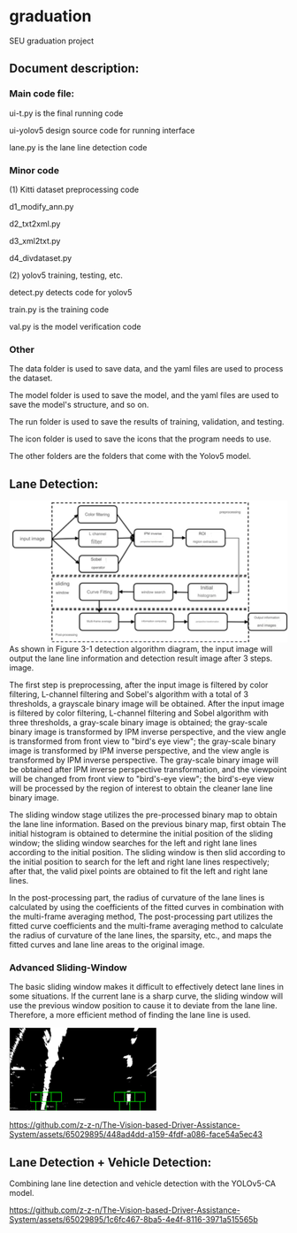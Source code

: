# graduation
SEU graduation project

## Document description:

### Main code file:
  ui-t.py is the final running code
  
  ui-yolov5 design source code for running interface
  
  lane.py is the lane line detection code

### Minor code
(1) Kitti dataset preprocessing code
  
  d1_modify_ann.py
  
  d2_txt2xml.py
  
  d3_xml2txt.py
  
  d4_divdataset.py

(2) yolov5 training, testing, etc.
  
  detect.py detects code for yolov5
  
  train.py is the training code
  
  val.py is the model verification code

### Other
The data folder is used to save data, and the yaml files are used to process the dataset.

The model folder is used to save the model, and the yaml files are used to save the model's structure, and so on.

The run folder is used to save the results of training, validation, and testing.

The icon folder is used to save the icons that the program needs to use.

The other folders are the folders that come with the Yolov5 model.

## Lane Detection:
![Lane Detection Method](https://github.com/z-z-n/The-Vision-based-Driver-Assistance-System/blob/main/readme/LaneDetection.png)
As shown in Figure 3-1 detection algorithm diagram, the input image will output the lane line information and detection result image after 3 steps. image.

The first step is preprocessing, after the input image is filtered by color filtering, L-channel filtering and Sobel's algorithm with a total of 3 thresholds, a grayscale binary image will be obtained. After the input image is filtered by color filtering, L-channel filtering and Sobel algorithm with three thresholds, a gray-scale binary image is obtained; the gray-scale binary image is transformed by IPM inverse perspective, and the view angle is transformed from front view to "bird's eye view"; the gray-scale binary image is transformed by IPM inverse perspective, and the view angle is transformed by IPM inverse perspective. The gray-scale binary image will be obtained after IPM inverse perspective transformation, and the viewpoint will be changed from front view to "bird's-eye view"; the bird's-eye view will be processed by the region of interest to obtain the cleaner lane line binary image.

The sliding window stage utilizes the pre-processed binary map to obtain the lane line information. Based on the previous binary map, first obtain The initial histogram is obtained to determine the initial position of the sliding window; the sliding window searches for the left and right lane lines according to the initial position. The sliding window is then slid according to the initial position to search for the left and right lane lines respectively; after that, the valid pixel points are obtained to fit the left and right lane lines.

In the post-processing part, the radius of curvature of the lane lines is calculated by using the coefficients of the fitted curves in combination with the multi-frame averaging method, The post-processing part utilizes the fitted curve coefficients and the multi-frame averaging method to calculate the radius of curvature of the lane lines, the sparsity, etc., and maps the fitted curves and lane line areas to the original image.

### Advanced Sliding-Window
The basic sliding window makes it difficult to effectively detect lane lines in some situations. If the current lane is a sharp curve, the sliding window will use the previous window position to cause it to deviate from the lane line. Therefore, a more efficient method of finding the lane line is used.

![Lane Detection Method](https://github.com/z-z-n/The-Vision-based-Driver-Assistance-System/blob/main/readme/2.png)

https://github.com/z-z-n/The-Vision-based-Driver-Assistance-System/assets/65029895/448ad4dd-a159-4fdf-a086-face54a5ec43

## Lane Detection + Vehicle Detection:
Combining lane line detection and vehicle detection with the YOLOv5-CA model.

https://github.com/z-z-n/The-Vision-based-Driver-Assistance-System/assets/65029895/1c6fc467-8ba5-4e4f-8116-3971a515565b
